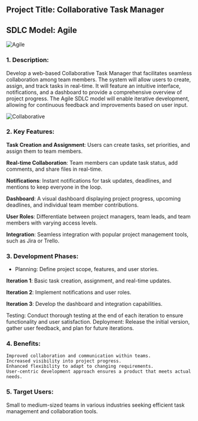 ## Project Title: Collaborative Task Manager

## SDLC Model: Agile


![Agile](https://github.com/abutalha08/Collaborative-Task-Manager/assets/156948058/b0ef7f80-06b2-4ed0-8e60-c98cd9f680be)

### 1. Description:
Develop a web-based Collaborative Task Manager that facilitates seamless collaboration among team members. The system will allow users to create, assign, and track tasks in real-time. It will feature an intuitive interface, notifications, and a dashboard to provide a comprehensive overview of project progress. The Agile SDLC model will enable iterative development, allowing for continuous feedback and improvements based on user input.

![Collaborative](https://github.com/abutalha08/Collaborative-Task-Manager/assets/156948058/080ded60-6dc0-4b7e-9902-18cfeadb92dd)


### 2. Key Features:

**Task Creation and Assignment**: Users can create tasks, set priorities, and assign them to team members.
    
**Real-time Collaboration**: Team members can update task status, add comments, and share files in real-time.
    
 **Notifications**: Instant notifications for task updates, deadlines, and mentions to keep everyone in the loop.
    
 **Dashboard**: A visual dashboard displaying project progress, upcoming deadlines, and individual team member contributions.
    
**User Roles**: Differentiate between project managers, team leads, and team members with varying access levels.
    
**Integration**: Seamless integration with popular project management tools, such as Jira or Trello.

### 3. Development Phases:
- Planning: Define project scope, features, and user stories.

 **Iteration 1**: Basic task creation, assignment, and real-time updates.
  
**Iteration 2**: Implement notifications and user roles.

**Iteration 3**: Develop the dashboard and integration capabilities.

Testing: Conduct thorough testing at the end of each iteration to ensure functionality and user satisfaction.
Deployment: Release the initial version, gather user feedback, and plan for future iterations.

### 4. Benefits:

    Improved collaboration and communication within teams.
    Increased visibility into project progress.
    Enhanced flexibility to adapt to changing requirements.
    User-centric development approach ensures a product that meets actual needs.

### 5. Target Users:
Small to medium-sized teams in various industries seeking efficient task management and collaboration tools.
